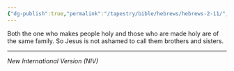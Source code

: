 ```yaml
---
{"dg-publish":true,"permalink":"/tapestry/bible/hebrews/hebrews-2-11/","title":"Hebrews 2:11","hide":true,"tags":["bible-verse"],"dgHomeLink":true,"dgShowLocalGraph":true,"dgEnableSearch":true}
---
```


Both the one who makes people holy and those who are made holy are of the same family. So Jesus is not ashamed to call them brothers and sisters.

---
*New International Version (NIV)*

